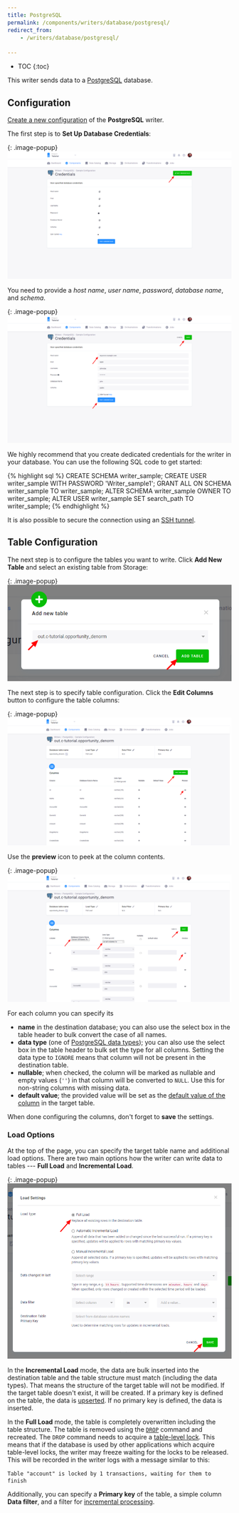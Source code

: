 ```yaml
---
title: PostgreSQL
permalink: /components/writers/database/postgresql/
redirect_from:
    - /writers/database/postgresql/

---
```


* TOC
{:toc}

This writer sends data to a [PostgreSQL](https://www.postgresql.org/) database.

## Configuration
[Create a new configuration](/components/#creating-component-configuration) of the **PostgreSQL** writer.

The first step is to **Set Up Database Credentials**:

{: .image-popup}
![Screenshot - Main page](/components/writers/database/postgresql/postgre-1.png)

You need to provide a *host name*, *user name*, *password*, *database name*, and *schema*.

{: .image-popup}
![Screenshot - Credentials](/components/writers/database/postgresql/postgre-2.png)

We highly recommend that you create dedicated credentials for the writer in your database. You can use the following SQL code to get started:

{% highlight sql %}
CREATE SCHEMA writer_sample;
CREATE USER writer_sample WITH PASSWORD 'Writer_sample1';
GRANT ALL ON SCHEMA writer_sample TO writer_sample;
ALTER SCHEMA writer_sample OWNER TO writer_sample;
ALTER USER writer_sample SET search_path TO writer_sample;
{% endhighlight %}

It is also possible to secure the connection using an [SSH tunnel](/components/extractors/database/#connecting-to-database).

## Table Configuration
The next step is to configure the tables you want to write. Click **Add New Table** and select an existing table from Storage:

{: .image-popup}
![Screenshot - Select Table](/components/writers/database/postgresql/postgre-3.png)

The next step is to specify table configuration. Click the **Edit Columns** button to configure the table columns:

{: .image-popup}
![Screenshot - Configure Table](/components/writers/database/postgresql/postgre-4.png)

Use the **preview** icon to peek at the column contents.

{: .image-popup}
![Screenshot - Table Columns](/components/writers/database/postgresql/postgre-5.png)

For each column you can specify its

- **name** in the destination database; you can also use the select box in the table header to bulk convert the case of all names.
- **data type** (one of [PostgreSQL data types](https://www.postgresql.org/docs/11/datatype.html)); you can also use the select box in the table header to bulk set the type for all columns. Setting the data type to `IGNORE` means that column will not be present in the destination table.
- **nullable**; when checked, the column will be marked as nullable and empty values (`''`) in that column will be converted to `NULL`. Use this for non-string columns with missing data.
- **default value**; the provided value will be set as the [default value of the column](https://www.postgresql.org/docs/11/sql-createtable.html) in the target table.

When done configuring the columns, don't forget to **save** the settings.

### Load Options
At the top of the page, you can specify the target table name and additional load options. There are two main options how the writer
can write data to tables --- **Full Load** and **Incremental Load**.

{: .image-popup}
![Screenshot - Table Options](/components/writers/database/postgresql/postgre-6.png)

In the **Incremental Load** mode, the data are bulk inserted into
the destination table and the table structure must match (including the data types). That means the structure of the target table
will not be modified. If the target table doesn't exist, it will be created. If a primary key is defined on the table, the
data is [upserted](https://en.wikipedia.org/wiki/Merge_(SQL)). If no primary key is defined, the data is inserted.

In the **Full Load** mode, the table is completely overwritten including the table structure. The table is removed
using the [`DROP`](https://www.postgresql.org/docs/11/sql-droptable.html) command and recreated. The
`DROP` command needs to acquire a [table-level lock](https://www.postgresql.org/docs/current/explicit-locking.html).
This means that if the database is used by other applications which acquire table-level locks, the writer may
freeze waiting for the locks to be released. This will be recorded in the writer logs with a message similar to this:

    Table "account" is locked by 1 transactions, waiting for them to finish

Additionally, you can specify a **Primary key** of the table, a simple column **Data filter**, and a filter for
[incremental processing](/storage/tables/#incremental-processing).
